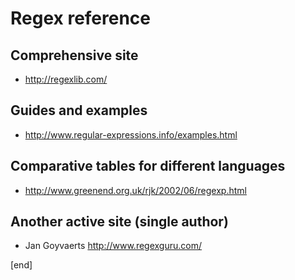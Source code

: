 Regex reference
=================

Comprehensive site
----------------------------
 * http://regexlib.com/

Guides and examples
------------------------------
 * http://www.regular-expressions.info/examples.html

Comparative tables for different languages
--------------------------------------------------------------

 * http://www.greenend.org.uk/rjk/2002/06/regexp.html

Another active site (single author)
---------------------------------------------------

 * Jan Goyvaerts http://www.regexguru.com/

[end]
